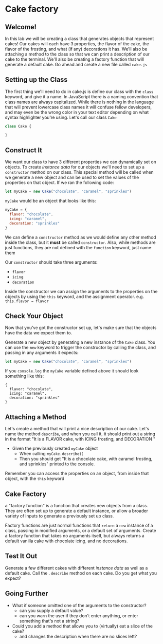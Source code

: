 # Cake factory

## Welcome!

In this lab we will be creating a class that generates objects that represent cakes! Our cakes will each have 3 properties, the flavor of the cake, the flavor of the frosting, and what (if any) decorations it has. We'll also be attaching a method to the class so that we can print a description of our cake to the terminal. We'll also be creating a factory function that will generate a default cake. Go ahead and create a new file called `cake.js`

## Setting up the Class

The first thing we'll need to do in cake.js is define our class with the `class` keyword, and give it a name. In JavaScript there is a naming convention that class names are always capitalized. While there is nothing in the language that will prevent lowercase class names it will confuse fellow developers, and may even be the wrong color in your text editor depending on what syntax highlighter you're using. Let's call our class `Cake`

```js
class Cake {

}
```

## Construct It

We want our class to have 3 different properties we can dynamically set on objects. To create *instance data* for our objects we'll need to set up a `constructor` method on our class. This special method will be called when we generate a new object and can be used to set the values of the properties on that object. If we ran the following code:

```js
let myCake = new Cake("chocolate", "caramel", "sprinkles")
```

`myCake` would be an object that looks like this:

```js
myCake = {
  flavor: "chocolate",
  icing: "caramel",
  decoration: "sprinkles"
}
```

We can define a `constructor` method as we would define any other method inside the class, but it **must** be called `constructor`. Also, while methods are just functions, they are not defined with the `function` keyword, just name them

Our `constructor` should take three arguments:
- `flavor`
- `icing`
- `decoration`

Inside the constructor we can assign the arguments to the properties on the objects by using the `this` keyword, and the assignment operator. e.g. `this.flavor = flavor`

## Check Your Object

Now that you've got the constructor set up, let's make sure that the objects have the data we expect them to.

Generate a new object by generating a new instance of the `Cake` class. You can use the `new` keyword to trigger the constructor by calling the class, and passing in any arguments it expects:

```js
let myCake = new Cake("chocolate", "caramel", "sprinkles")
```

If you `console.log` the `myCake` variable defined above it should look something like this:

```
{
  flavor: "chocolate",
  icing: "caramel",
  decoration: "sprinkles"
}
```

## Attaching a Method

Let's create a method that will print a nice description of our cake. Let's name the method `describe`, and when you call it, it should print out a string in the format "It is a FLAVOR cake, with ICING frosting, and DECORATION "

* Given the previously created `myCake` object
  * When calling `myCake.describe()`
  * Then you should get "It is a chocolate cake, with caramel frosting, and sprinkles" printed to the console.

Remember you can access the properties on an object, from inside that object, with the `this` keyword

## Cake Factory

a "factory function" is a function that creates new objects from a class. They are often set up to generate a default instance, or allow a broader variety of inputs to generate a previously set up class.

Factory functions are just normal functions that `return` a `new` instance of a class, passing in modified arguments, or a default set of arguments.  Create a factory function that takes no arguments itself, but always returns a default vanilla cake with chocolate icing, and no decorations.

## Test It Out

Generate a few different cakes with different *instance data* as well as a default cake. Call the `.describe` method on each cake. Do you get what you expect?

## Going Further

- What if someone omitted one of the arguments to the constructor?
  - can you supply a default value?
  - can you warn the user if they don't enter anything, or enter something that's not a string?
- Could you add a method that allows you to (virtually) eat a slice of the cake?
  - and changes the description when there are no slices left?